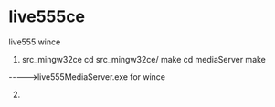 live555ce
=========

live555 wince

1. src_mingw32ce
cd src_mingw32ce/
make
cd mediaServer
make

----->live555MediaServer.exe for wince

2.
